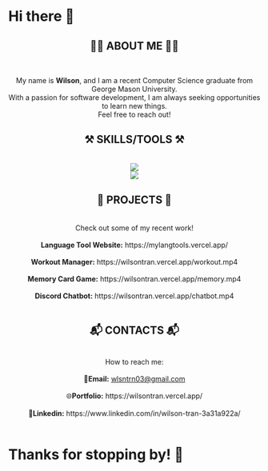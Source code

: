 <h1> Hi there 👋 </h1>

<!--
**wlsntrn03/wlsntrn03** is a ✨ _special_ ✨ repository because its `README.md` (this file) appears on your GitHub profile.

Here are some ideas to get you started:

- 🔭 I’m currently working on ...
- 🌱 I’m currently learning ...
- 👯 I’m looking to collaborate on ...
- 🤔 I’m looking for help with ...
- 💬 Ask me about ...
- 📫 How to reach me: ...
- 😄 Pronouns: ...
- ⚡ Fun fact: ...
-->

<h2 align="center">🙋‍♂️ ABOUT ME 🙋‍♂️</h2>

<br/>

<div align="center">
 <p>My name is <b>Wilson</b>, and I am a recent Computer Science graduate from George Mason University.<br/>
  With a passion for software development, I am always seeking opportunities to learn new things.<br/>
  Feel free to reach out!</p>
</div>

<h2 align="center">⚒️ SKILLS/TOOLS ⚒️</h2>
<br/>
<div align="center">
    <img src="https://skillicons.dev/icons?i=python,java,c,cpp,javascript,html,css" /><br>
    <img src="https://skillicons.dev/icons?i=react,nodejs,firebase,git,github,gradle,bash" />
</div>

<h2 align="center">🚧 PROJECTS 🚧</h2>
<br/>
<div align="center">
    Check out some of my recent work!<br/><br/>
    <b>Language Tool Website:</b> https://mylangtools.vercel.app/<br/><br/>
    <b>Workout Manager:</b> https://wilsontran.vercel.app/workout.mp4<br/><br/>
    <b>Memory Card Game:</b> https://wilsontran.vercel.app/memory.mp4<br/><br/>
    <b>Discord Chatbot:</b> https://wilsontran.vercel.app/chatbot.mp4<br/><br/>
</div>

<h2 align="center">📬 CONTACTS 📬</h2>
<br/>
<div align="center">
    How to reach me:<br/><br/>
    📧<b>Email:</b> <a href="mailto:wlsntrn03@gmail.com">wlsntrn03@gmail.com</a> <br/><br/>
    🌐<b>Portfolio:</b> https://wilsontran.vercel.app/ <br/><br/>
    💼<b>Linkedin:</b> https://www.linkedin.com/in/wilson-tran-3a31a922a/ <br/><br/>
</div>

<h1> Thanks for stopping by! 👋 </h1>
